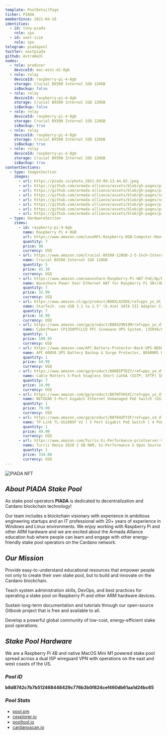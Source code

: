 ```yaml
---
template: PoolDetailPage
ticker: PIADA
memberSince: 2021-04-18
identities:
  - id: tony-piada
    role: spo
  - id: wael-ivie
    role: spo
telegram: piadapool
twitter: eastpiada
github: AstroWa3l
nodes:
  - role: producer
    deviceId: mac-mini-m1-8gb
  - role: relay
    deviceId: raspberry-pi-4-8gb
    storage: Crucial BX500 Internal SSD 120GB
    isBackup: false
  - role: relay
    deviceId: raspberry-pi-4-8gb
    storage: Crucial BX500 Internal SSD 120GB
    isBackup: false
  - role: relay
    deviceId: raspberry-pi-4-8gb
    storage: Crucial BX500 Internal SSD 120GB
    isBackup: true
  - role: relay
    deviceId: raspberry-pi-4-8gb
    storage: Crucial BX500 Internal SSD 120GB
    isBackup: true
  - role: relay
    deviceId: raspberry-pi-4-8gb
    storage: Crucial BX500 Internal SSD 120GB
    isBackup: true
contentSections:
  - type: ImagesSection
    images:
      - url: https://piada.io/photo_2021-03-09-13.44.02.jpeg
      - url: https://github.com/armada-alliance/assets/blob/gh-pages/piada-pool-box.jpg?raw=true
      - url: https://github.com/armada-alliance/assets/blob/gh-pages/piada-pool-watts.jpg?raw=true
      - url: https://github.com/armada-alliance/assets/blob/gh-pages/solar_piada.jpg?raw=true
      - url: https://github.com/armada-alliance/assets/blob/gh-pages/setup_piada.jpg?raw=true
      - url: https://github.com/armada-alliance/assets/blob/gh-pages/piada_1st.png?raw=true
      - url: https://github.com/armada-alliance/assets/blob/gh-pages/piada_10th.png?raw=true
      - url: https://github.com/armada-alliance/assets/blob/gh-pages/piada-100th.png?raw=true
  - type: HardwareSection
    items:
      - id: raspberry-pi-4-8gb
        name: Raspberry Pi 4 8GB
        url: https://www.amazon.com/LoveRPi-Raspberry-8GB-Computer-Heatsinks/dp/B08FRSHWGQ/ref=sr_1_4?dchild=1&keywords=raspberry+pi+4+8gb+ram&qid=1627085336&refinements=p_36%3A1253505011&rnid=386442011&s=electronics&sr=1-4
        quantity: 7
        price: 90
        currency: USD
      - url: https://www.amazon.com/Crucial-BX500-120GB-2-5-Inch-Internal/dp/B07G3KRZBY/ref=sr_1_3?dchild=1&keywords=Crucial+BX500+Internal+SSD+120GB&qid=1627085498&s=electronics&sr=1-3
        name: Crucial BX500 Internal SSD 120GB
        quantity: 5
        price: 45.30
        currency: USD
      - url: https://www.amazon.com/waveshare-Raspberry-Pi-HAT-PoE/dp/B07H95Z21P/ref=sr_1_16?dchild=1&keywords=raspberry+pi+4+poe+hat&qid=1627085797&sr=8-16
        name: Waveshare Power Over Ethernet HAT for Raspberry Pi 3B+/4B 802.3af Power-Sourcing
        quantity: 7
        price: 32.99
        currency: USD
      - url: https://www.amazon.nl/gp/product/B00XLAZODE/ref=ppx_yo_dt_b_asin_title_o07_s00?ie=UTF8&psc=1
        name: StarTech. com USB 3.1 to 2.5" (6.4cm) SATA III Adapter Cable with UASP - USB 3.1 to SATA SSD/HDD Converter/Adapter Cable
        quantity: 7
        price: 16.99
        currency: USD
      - url: https://www.amazon.com/gp/product/B00429N19M/ref=ppx_yo_dt_b_search_asin_title?ie=UTF8&psc=1
        name: CyberPower CP1350PFCLCD PFC Sinewave UPS System, 1350VA/880W, 12 Outlets, AVR, Mini-Tower
        quantity: 1
        price: 199.95
        currency: USD
      - url: https://www.amazon.com/APC-Battery-Protector-Back-UPS-BE600M1/dp/B01FWAZEIU/ref=psdc_764572_t2_B00429N192
        name: APC 600VA UPS Battery Backup & Surge Protector, BE600M1 Backup Battery Power Supply, USB Charger, Back-UPS Series Uninterruptible Power Supply
        quantity: 1
        price: 64.99
        currency: USD
      - url: https://www.amazon.com/gp/product/B00BIPTDZY/ref=ppx_yo_dt_b_asin_title_o02_s01?ie=UTF8&psc=1
        name: Cable Matters 5-Pack Snagless Short Cat6A (SSTP, SFTP) Shielded Ethernet Cable in Blue 3 ft
        quantity: 7
        price: 14.99
        currency: USD
      - url: https://www.amazon.com/gp/product/B07WTXHSXC/ref=ppx_yo_dt_b_asin_title_o00_s00?ie=UTF8&psc=1
        name: NETGEAR 5-Port Gigabit Ethernet Unmanaged PoE Switch (GS305PP) - with 4 x PoE+ @ 83W
        quantity: 1
        price: 79.99
        currency: USD
      - url: https://www.amazon.com/gp/product/B076HZFY3F/ref=ppx_od_dt_b_asin_title_s02?ie=UTF8&psc=1
        name: TP-Link TL-SG1005P V2 | 5 Port Gigabit PoE Switch | 4 PoE+ Ports @65W
        quantity: 1
        price: 49.99
        currency: USD
      - url: https://www.amazon.com/Turris-hi-Performance-printserver-Virtual-Dual-core/dp/B07XCKK146
        name: Turris Omnia 2020 2 GB RAM, hi-Performance & Open Source Router, 2 GB RAM, hi-Performance & Open Source Router
        quantity: 1
        price: 334.00
        currency: USD
---
```


![PIADA NFT](https://github.com/armada-alliance/assets/blob/gh-pages/ufo-788746_1920_V5.png?raw=true)

## **_About PIADA Stake Pool_**

As stake pool operators **PIADA** is dedicated to decentralization and Cardano blockchain technology!

Our team includes a blockchain visionary with experience in ambitious engineering startups and an IT professional with 20+ years of experience in Windows and Linux environments. We enjoy working with Raspberry Pi and other ARM hardware and we are excited about the Armada Alliance education hub where people can learn and engage with other energy-friendly stake pool operators on the Cardano network.

## **_Our Mission_**

Provide easy-to-understand educational resources that empower people not only to create their own stake pool, but to build and innovate on the Cardano blockchain.

Teach system administration skills, DevOps, and best practices for operating a stake pool on Raspberry Pi and other ARM hardware devices.

Sustain long-term documentation and tutorials through our open-source Gitbook project that is free and available to all.

Develop a powerful global community of low-cost, energy-efficient stake pool operations.

## **_Stake Pool Hardware_**

We are a Raspberry Pi 4B and native MacOS Mini M1 powered stake pool spread across a dual ISP wireguard VPN with operations on the east and west coasts of the US.

### **_Pool ID_**

**b8d8742c7b7b512468448429c776b3b0f824cef460db61aa1d24bc65**

### **_Pool Stats_**

- [pool.pm](https://pool.pm/b8d8742c7b7b512468448429c776b3b0f824cef460db61aa1d24bc65)
- [cexplorer.io](https://cexplorer.io/pool/pool1hrv8gtrm0dgjg6zyss5uwa4nkruzfnh5vrdkr2sayj7x2nw6mjc)
- [pooltool.io](https://pooltool.io/pool/b8d8742c7b7b512468448429c776b3b0f824cef460db61aa1d24bc65/epochs)
- [cardanoscan.io](https://cardanoscan.io/pool/b8d8742c7b7b512468448429c776b3b0f824cef460db61aa1d24bc65)
